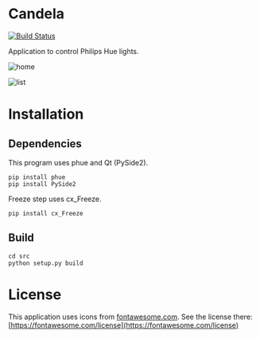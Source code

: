 # Candela
[![Build Status](https://travis-ci.com/afichet/candela.svg?branch=master)](https://travis-ci.com/afichet/candela)

Application to control Philips Hue lights.

![home](https://user-images.githubusercontent.com/7930348/85293780-1fd35f00-b49e-11ea-8494-80fe63aacfde.png)

![list](https://user-images.githubusercontent.com/7930348/85293787-2235b900-b49e-11ea-9a14-e3dffd995f1a.png)

# Installation

## Dependencies
This program uses phue and Qt (PySide2).

```
pip install phue
pip install PySide2
```

Freeze step uses cx_Freeze.

```
pip install cx_Freeze
```

## Build

```
cd src
python setup.py build
```

# License

This application uses icons from [fontawesome.com](https://fontawesome.com/). See the license there: [https://fontawesome.com/license](https://fontawesome.com/license)